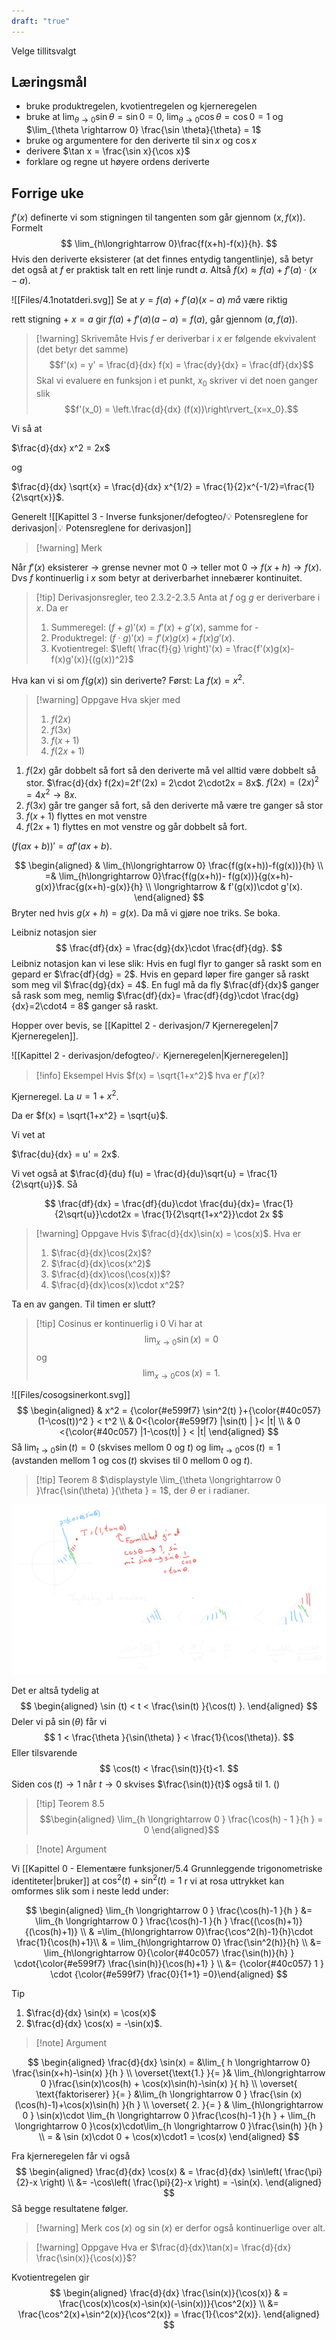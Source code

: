 ```yaml
---
draft: "true"
---
```

Velge tillitsvalgt 

## Læringsmål

- bruke produktregelen, kvotientregelen og kjerneregelen
- bruke at $\lim_{\theta \rightarrow 0}\sin \theta = \sin 0 = 0$, $\lim_{\theta \rightarrow 0}\cos \theta = \cos 0 = 1$ og $\lim_{\theta \rightarrow 0} \frac{\sin \theta}{\theta} = 1$ 
- bruke og argumentere for den deriverte til $\sin x$ og $\cos x$ 
- derivere $\tan x = \frac{\sin x}{\cos x}$ 
- forklare og regne ut høyere ordens deriverte 
## Forrige uke

$f'(x)$ definerte vi som stigningen til tangenten som går gjennom $(x,f(x))$. Formelt
$$
\lim_{h\longrightarrow  0}\frac{f(x+h)-f(x)}{h}.
$$
Hvis den deriverte eksisterer (at det finnes entydig tangentlinje), så betyr det også at $f$ er praktisk talt en rett linje rundt $a$. Altså
$f(x) \approx f(a)+f'(a)\cdot(x-a)$.

![[Files/4.1notatderi.svg]]
Se at $y=f(a)+f'(a)(x-a)$ *må* være riktig

rett stigning +  $x=a$ gir $f(a)+f'(a)(a-a)= f(a)$, går gjennom $(a,f(a))$. 


> [!warning] Skrivemåte 
> Hvis $f$ er deriverbar i $x$ er følgende ekvivalent (det betyr det samme)
> $$f'(x) = y' = \frac{d}{dx} f(x) = \frac{dy}{dx} = \frac{df}{dx}$$
> Skal vi evaluere en funksjon i et punkt, $x_0$ skriver vi det noen ganger slik
> $$f'(x_0) = \left.\frac{d}{dx} (f(x))\right\rvert_{x=x_0}.$$

Vi så at

$\frac{d}{dx} x^2 = 2x$ 

og

$\frac{d}{dx} \sqrt{x} = \frac{d}{dx} x^{1/2} = \frac{1}{2}x^{-1/2}=\frac{1}{2\sqrt{x}}$.

Generelt
![[Kapittel 3 - Inverse funksjoner/defogteo/💡 Potensreglene for derivasjon|💡 Potensreglene for derivasjon]]

> [!warning] Merk 
> 
Når $f'(x)$ eksisterer $\longrightarrow$ grense nevner mot 0 $\longrightarrow$ teller mot 0 $\longrightarrow$ $f(x+h) \longrightarrow f(x)$. Dvs $f$ kontinuerlig i $x$ som betyr at deriverbarhet innebærer kontinuitet.



> [!tip] Derivasjonsregler, teo 2.3.2-2.3.5
> Anta at $f$ og $g$ er deriverbare i $x$. Da er
> 1. Summeregel: $(f+g)'(x) = f'(x)+g'(x)$, samme for -
> 2. Produktregel: $(f \cdot g)'(x) = f'(x)g(x)+f(x)g'(x)$. 
> 3. Kvotientregel: $\left( \frac{f}{g} \right)'(x) = \frac{f'(x)g(x)-f(x)g'(x)}{(g(x))^2}$


Hva kan vi si om $f(g(x))$ sin deriverte? 
Først: 
La $f(x) = x^2$.

> [!warning] Oppgave 
> Hva skjer med 
> 1. $f(2x)$
> 2. $f(3x)$
> 3. $f(x+1)$
> 4. $f(2x+1)$


1. $f(2x)$ går dobbelt så fort så den deriverte må vel alltid være dobbelt så stor. $\frac{d}{dx} f(2x)=2f'(2x) = 2\cdot 2\cdot2x = 8x$. $f(2x)=(2x)^2 = 4x^2\longrightarrow 8x$.
2. $f(3x)$ går tre ganger så fort, så den deriverte må være tre ganger så stor
3. $f\left( x+1\right)$ flyttes en mot venstre 
4. $f(2x+1)$ flyttes en mot venstre og går dobbelt så fort.

$(f(ax+b))' = af'(ax+b)$.


$$
\begin{aligned} 
 & \lim_{h\longrightarrow  0} \frac{f(g(x+h))-f(g(x))}{h} \\ =& \lim_{h\longrightarrow  0}\frac{f(g(x+h))- f(g(x))}{g(x+h)-g(x)}\frac{g(x+h)-g(x)}{h} \\  \longrightarrow &  f'(g(x))\cdot g'(x).
\end{aligned} 
$$
Bryter ned hvis $g(x+h) = g(x)$. Da må vi gjøre noe triks. Se boka. 

Leibniz notasjon sier
$$
\frac{df}{dx} = \frac{dg}{dx}\cdot \frac{df}{dg}.
$$
Leibniz notasjon kan vi lese slik: Hvis en fugl flyr to ganger så raskt som en gepard er $\frac{df}{dg} = 2$. Hvis en gepard løper fire ganger så raskt som meg vil $\frac{dg}{dx} = 4$. En fugl må da fly $\frac{df}{dx}$ ganger så rask som meg, nemlig $\frac{df}{dx}= \frac{df}{dg}\cdot \frac{dg}{dx}=2\cdot4 = 8$ ganger så raskt. 



Hopper over bevis, se [[Kapittel 2 - derivasjon/7 Kjerneregelen|7 Kjerneregelen]].


![[Kapittel 2 - derivasjon/defogteo/💡 Kjerneregelen|Kjerneregelen]]

> [!info] Eksempel 
> Hvis $f(x) = \sqrt{1+x^2}$ hva er $f'(x)$?

Kjerneregel. La $u = 1+x^2$. 

Da er $f(x) = \sqrt{1+x^2} = \sqrt{u}$. 

Vi vet at 

$\frac{du}{dx} = u' = 2x$. 

Vi vet også at $\frac{d}{du} f(u) = \frac{d}{du}\sqrt{u} = \frac{1}{2\sqrt{u}}$. Så

$$
\frac{df}{dx} = \frac{df}{du}\cdot \frac{du}{dx}= \frac{1}{2\sqrt{u}}\cdot2x = \frac{1}{2\sqrt{1+x^2}}\cdot 2x
$$

> [!warning] Oppgave 
> Hvis $\frac{d}{dx}\sin(x) = \cos(x)$. Hva er
> 1. $\frac{d}{dx}\cos(2x)$?
> 2. $\frac{d}{dx}\cos(x^2)$
> 3. $\frac{d}{dx}\cos(\cos(x))$?
> 4. $\frac{d}{dx}\cos(x)\cdot x^2$?

Ta en av gangen. Til timen er slutt?

> [!tip] Cosinus er kontinuerlig i 0
> Vi har at
> $$\lim_{x\longrightarrow  0}\sin(x) = 0$$ og
> $$\lim_{x\longrightarrow  0}\cos(x) = 1.$$

![[Files/cosogsinerkont.svg]]
$$
\begin{aligned} 
 & x^2  = {\color{#e599f7} \sin^2(t) }+{\color{#40c057} (1-\cos(t))^2 } < t^2 \\ & 0<{\color{#e599f7} |\sin(t) | }< |t| \\ 
 & 0 <{\color{#40c057} |1-\cos(t)| } < |t|
\end{aligned} 
$$
Så $\lim_{t\longrightarrow 0} \sin(t) = 0$ (skvises mellom 0 og $t$) og $\lim_{t\longrightarrow 0} \cos(t) = 1$ (avstanden mellom $1$ og $\cos(t)$ skvises til 0 mellom $0$ og $t$).

> [!tip] Teorem 8 
>   $\displaystyle \lim_{\theta \longrightarrow 0 }\frac{\sin(\theta) }{\theta } = 1$, der $\theta$ er i radianer. 


![](Files/shapes%20at%2024-07-30%2012.09.00.svg)

Det er altså tydelig at
$$
\begin{aligned} 
  \sin (t) < t < \frac{\sin(t) }{\cos(t) }.
\end{aligned} 
$$
Deler vi på $\sin(\theta)$ får vi
$$
1 < \frac{\theta }{\sin(\theta) } < \frac{1}{\cos(\theta)}.
$$
Eller tilsvarende
$$
\cos(t) < \frac{\sin(t)}{t}<1.
$$
Siden $\cos(t) \longrightarrow 1$ når $t\longrightarrow 0$ skvises $\frac{\sin(t)}{t}$ også til $1$. ()



> [!tip] Teorem 8.5
> $$\begin{aligned} \lim_{h \longrightarrow 0 } \frac{\cos(h) - 1 }{h } = 0  \end{aligned}$$  

> [!note] Argument 
> 

Vi [[Kapittel 0 - Elementære funksjoner/5.4 Grunnleggende trigonometriske identiteter|bruker]] at $\cos^2(t)+\sin^2(t) = 1$ r vi at rosa uttrykket kan omformes slik som i neste ledd under: 

$$
\begin{aligned} \lim_{h \longrightarrow  0  } \frac{\cos(h)-1 }{h } &= \lim_{h \longrightarrow  0  } \frac{\cos(h)-1 }{h } \frac{(\cos(h)+1)}{(\cos(h)+1)} \\ & =\lim_{h\longrightarrow  0}\frac{\cos^2(h)-1}{h}\cdot \frac{1}{\cos(h)+1}\\ & = \lim_{h\longrightarrow  0} \frac{\sin^2(h)}{h} \\ &= \lim_{h\longrightarrow  0}{\color{#40c057}  \frac{\sin(h)}{h} } \cdot{\color{#e599f7}  \frac{\sin(h)}{\cos(h)+1}  } \\ &=   {\color{#40c057} 1 } \cdot {\color{#e599f7} \frac{0}{1+1}  =0}\end{aligned}
$$
> [!tip] 
> 1. $\frac{d}{dx} \sin(x) = \cos(x)$
> 2. $\frac{d}{dx} \cos(x) = -\sin(x)$.

> [!note] Argument 

$$
\begin{aligned} 
  \frac{d}{dx} \sin(x) 
   = &\lim_{ h \longrightarrow  0} \frac{\sin(x+h)-\sin(x) }{h } \\
   \overset{\text{1.} }{=  }& \lim_{h\longrightarrow 0 }\frac{\sin(x)\cos(h) + \cos(x)\sin(h)-\sin(x) }{ h} \\
   \overset{ \text{faktoriserer} }{=  } &\lim_{h \longrightarrow  0 }  \frac{\sin (x)(\cos(h)-1)+\cos(x)\sin(h) }{h } \\
   \overset{ 2. }{=  } & \lim_{h\longrightarrow  0 } \sin(x)\cdot \lim_{h \longrightarrow  0 }\frac{\cos(h)-1 }{h }  + \lim_{h \longrightarrow  0 }\cos(x)\cdot\lim_{h \longrightarrow  0   }\frac{\sin(h) }{h } \\
   = & \sin (x)\cdot 0 + \cos(x)\cdot1 = \cos(x)
\end{aligned} 
$$


Fra kjerneregelen får vi også
$$
\begin{aligned} 
  \frac{d}{dx} \cos(x) & = \frac{d}{dx} \sin\left( \frac{\pi}{2}-x \right) \\ &=  -\cos\left( \frac{\pi}{2}-x \right) = -\sin(x). 
\end{aligned} 
$$
Så begge resultatene følger.

> [!warning] Merk 
> $\cos(x)$ og $\sin(x)$ er derfor også kontinuerlige over alt. 


> [!warning] Oppgave 
> Hva er $\frac{d}{dx}\tan(x)= \frac{d}{dx} \frac{\sin(x)}{\cos(x)}$?


Kvotientregelen gir
$$
\begin{aligned} 
  \frac{d}{dx} \frac{\sin(x)}{\cos(x)} & = \frac{\cos(x)\cos(x)-\sin(x)(-\sin(x))}{\cos^2(x)} \\ &= \frac{\cos^2(x)+\sin^2(x)}{\cos^2(x)}  = \frac{1}{\cos^2(x)}. 
\end{aligned} 
$$


